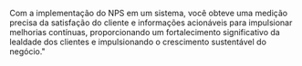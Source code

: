 
Com a implementação do NPS em um sistema, você obteve uma medição precisa da satisfação do cliente e informações acionáveis para impulsionar melhorias contínuas, proporcionando um fortalecimento significativo da lealdade dos clientes e impulsionando o crescimento sustentável do negócio."
